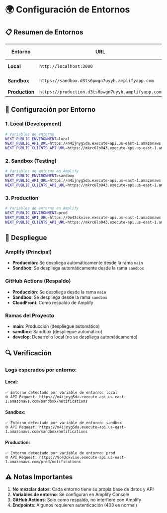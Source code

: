 # 🌍 Configuración de Entornos

## 📋 Resumen de Entornos

| Entorno | URL | API Gateway | Rama | Descripción |
|---------|-----|-------------|------|-------------|
| **Local** | `http://localhost:3000` | Sandbox | develop | Desarrollo local |
| **Sandbox** | `https://sandbox.d3ts6pwgn7uyyh.amplifyapp.com` | Sandbox | sandbox | Pruebas y desarrollo |
| **Production** | `https://production.d3ts6pwgn7uyyh.amplifyapp.com` | Production | main | Producción |

## 🔧 Configuración por Entorno

### 1. Local (Development)
```bash
# Variables de entorno
NEXT_PUBLIC_ENVIRONMENT=local
NEXT_PUBLIC_API_URL=https://m4ijnyg5da.execute-api.us-east-1.amazonaws.com/sandbox
NEXT_PUBLIC_CLIENTS_API_URL=https://mkrc6lo043.execute-api.us-east-1.amazonaws.com/sandbox
```

### 2. Sandbox (Testing)
```bash
# Variables de entorno en Amplify
NEXT_PUBLIC_ENVIRONMENT=sandbox
NEXT_PUBLIC_API_URL=https://m4ijnyg5da.execute-api.us-east-1.amazonaws.com/sandbox
NEXT_PUBLIC_CLIENTS_API_URL=https://mkrc6lo043.execute-api.us-east-1.amazonaws.com/sandbox
```

### 3. Production
```bash
# Variables de entorno en Amplify
NEXT_PUBLIC_ENVIRONMENT=prod
NEXT_PUBLIC_API_URL=https://9o43ckvise.execute-api.us-east-1.amazonaws.com/prod
NEXT_PUBLIC_CLIENTS_API_URL=https://mkrc6lo043.execute-api.us-east-1.amazonaws.com/prod
```

## 🚀 Despliegue

### Amplify (Principal)
- **Producción**: Se despliega automáticamente desde la rama `main`
- **Sandbox**: Se despliega automáticamente desde la rama `sandbox`

### GitHub Actions (Respaldo)
- **Producción**: Se despliega desde la rama `main`
- **Sandbox**: Se despliega desde la rama `sandbox`
- **CloudFront**: Como respaldo de Amplify

### Ramas del Proyecto
- **main**: Producción (despliegue automático)
- **sandbox**: Sandbox (despliegue automático)
- **develop**: Desarrollo local (no se despliega automáticamente)

## 🔍 Verificación

### Logs esperados por entorno:

#### Local:
```
✅ Entorno detectado por variable de entorno: local
🌐 API Request: https://m4ijnyg5da.execute-api.us-east-1.amazonaws.com/sandbox/notifications
```

#### Sandbox:
```
✅ Entorno detectado por variable de entorno: sandbox
🌐 API Request: https://m4ijnyg5da.execute-api.us-east-1.amazonaws.com/sandbox/notifications
```

#### Production:
```
✅ Entorno detectado por variable de entorno: prod
🌐 API Request: https://9o43ckvise.execute-api.us-east-1.amazonaws.com/prod/notifications
```

## ⚠️ Notas Importantes

1. **No mezclar datos**: Cada entorno tiene su propia base de datos y API
2. **Variables de entorno**: Se configuran en Amplify Console
3. **GitHub Actions**: Solo como respaldo, no interfiere con Amplify
4. **Endpoints**: Algunos requieren autenticación (403 es normal)
